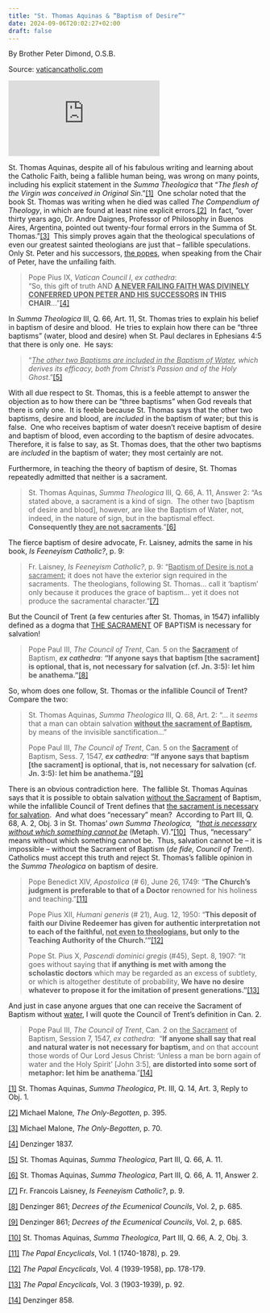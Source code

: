 ```yaml
---
title: "St. Thomas Aquinas & “Baptism of Desire”"
date: 2024-09-06T20:02:27+02:00
draft: false
---
```



By Brother Peter Dimond, O.S.B.

Source: [vaticancatholic.com](https://vaticancatholic.com/st-thomas-aquinas-baptism-of-desire/)

<p><iframe title="YouTube video player" src="https://www.youtube.com/embed/yAIvJwyUmpc" frameborder="0" allowfullscreen="allowfullscreen"></iframe></p>

<p>St. Thomas Aquinas, despite all of his fabulous writing and learning about the Catholic Faith, being a fallible human being, was wrong on many points, including his explicit statement in the <em>Summa Theologica</em> that “<em>The flesh of the Virgin was conceived in Original Sin</em>.”<a href="#_edn1" name="_ednref1">[1]</a>  One scholar noted that the book St. Thomas was writing when he died was called <em>The Compendium of Theology</em>, in which are found at least nine explicit errors.<a href="#_edn2" name="_ednref2">[2]</a>  In fact, “over thirty years ago, Dr. Andre Daignes, Professor of Philosophy in Buenos Aires, Argentina, pointed out twenty-four formal errors in the Summa of St. Thomas.”<a href="#_edn3" name="_ednref3">[3]</a>  This simply proves again that the theological speculations of even our greatest sainted theologians are just that – fallible speculations.  Only St. Peter and his successors, <u>the popes</u>, when speaking from the Chair of Peter, have the unfailing faith.</p>
<blockquote>
<p>Pope Pius IX, <em>Vatican Council I</em>, <em>ex cathedra</em>:<br />“So, this gift of truth AND <strong><u>A NEVER FAILING FAITH WAS DIVINELY CONFERRED UPON PETER AND HIS SUCCESSORS</u> IN THIS CHAIR</strong>…”<a href="#_edn4" name="_ednref4">[4]</a></p>
</blockquote>
<p>In <em>Summa Theologica</em> III, Q. 66, Art. 11, St. Thomas tries to explain his belief in baptism of desire and blood.  He tries to explain how there can be “three baptisms” (water, blood and desire) when St. Paul declares in Ephesians 4:5 that there is only one.  He says:</p>
<blockquote>
<p>“<em><u>The other two Baptisms are included in the Baptism of Water</u>, which derives its efficacy, both from Christ’s Passion and of the Holy Ghost</em>.”<a href="#_edn5" name="_ednref5">[5]</a> </p>
</blockquote>
<p>With all due respect to St. Thomas, this is a feeble attempt to answer the objection as to how there can be “three baptisms” when God reveals that there is only one.  It is feeble because St. Thomas says that the other two baptisms, desire and blood, are <em>included</em> in the baptism of water; but this is false.  One who receives baptism of water doesn’t receive baptism of desire and baptism of blood, even according to the baptism of desire advocates.  Therefore, it is false to say, as St. Thomas does, that the other two baptisms are <em>included</em> in the baptism of water; they most certainly are not. </p>
<p>Furthermore, in teaching the theory of baptism of desire, St. Thomas repeatedly admitted that neither is a sacrament.</p>
<blockquote>
<p>St. Thomas Aquinas,<em> Summa Theologica</em> III, Q. 66, A. 11, Answer 2: “As stated above, a sacrament is a kind of sign.  The other two [baptism of desire and blood], however, are like the Baptism of Water, not, indeed, in the nature of sign, but in the baptismal effect.  <strong>Consequently <u>they are not sacraments</u></strong>.”<a href="#_edn6" name="_ednref6">[6]</a></p>
</blockquote>
<p>The fierce baptism of desire advocate, Fr. Laisney, admits the same in his book, <em>Is Feeneyism Catholic?</em>, p. 9:</p>
<blockquote>
<p>Fr. Laisney, <em>Is Feeneyism Catholic?</em>, p. 9: “<u>Baptism of Desire is not a sacrament</u>; it does not have the exterior sign required in the sacraments.  The theologians, following St. Thomas… call it ‘baptism’ only because it produces the grace of baptism… yet it does not produce the sacramental character.”<a href="#_edn7" name="_ednref7">[7]</a></p>
</blockquote>
<p>But the Council of Trent (a few centuries after St. Thomas, in 1547) infallibly defined as a dogma that <u>THE SACRAMENT</u> OF BAPTISM is necessary for salvation!</p>
<blockquote>
<p>Pope Paul III, <em>The Council of Trent</em>, Can. 5 on the <strong><u>Sacrament</u></strong> of Baptism, <strong><em>ex cathedra</em></strong>: <strong>“If anyone says that baptism [the sacrament] is optional, that is, not necessary for salvation (cf. Jn. 3:5): let him be anathema.”</strong><a href="#_edn8" name="_ednref8">[8]</a></p>
</blockquote>
<p>So, whom does one follow, St. Thomas or the infallible Council of Trent?  Compare the two:</p>
<blockquote>
<p>St. Thomas Aquinas, <em>Summa Theologica</em> III, Q. 68, Art. 2: “… it <em>seems</em> that a man can obtain salvation <strong><u>without the sacrament of Baptism</u>,</strong> by means of the invisible sanctification…”</p>
<p>Pope Paul III, <em>The Council of Trent</em>, Can. 5 on the <strong><u>Sacrament</u></strong> of Baptism, Sess. 7, 1547, <strong><em>ex cathedra</em></strong>: <strong>“If anyone says that baptism [the sacrament] is optional, that is, not necessary for salvation (cf. Jn. 3:5): let him be anathema.”</strong><a href="#_edn9" name="_ednref9">[9]</a></p>
</blockquote>
<p>There is an obvious contradiction here.  The fallible St. Thomas Aquinas says that it is possible to obtain salvation <u>without the Sacrament</u> of Baptism, while the infallible Council of Trent defines that <u>the sacrament is necessary for salvation</u>.  And what does “necessary” mean?  According to Part III, Q. 68, A. 2, Obj. 3 in St. Thomas’ <em>own Summa Theologica,</em>  “<em><u>that is necessary without which something cannot be</u></em> (Metaph. V).”<a href="#_edn10" name="_ednref10">[10]</a>  Thus, “necessary” means without which something cannot be.  Thus, salvation cannot be – it is impossible – without the Sacrament of Baptism (<em>de fide, Council of Trent</em>).  Catholics must accept this truth and reject St. Thomas’s fallible opinion in the <em>Summa Theologica</em> on baptism of desire.</p>
<blockquote>
<p>Pope Benedict XIV, <em>Apostolica </em>(# 6), June 26, 1749: “<strong>The Church’s judgment is preferable to that of a Doctor</strong> renowned for his holiness and teaching.”<a href="#_edn11" name="_ednref11">[11]</a></p>
<p>Pope Pius XII, <em>Humani generis</em> (# 21), Aug. 12, 1950: “<strong>This deposit of faith our Divine Redeemer has given for authentic interpretation not to each of the faithful, <u>not even to theologians</u>, but only to the Teaching Authority of the Church.’”</strong><a href="#_edn12" name="_ednref12">[12]</a></p>
<p>Pope St. Pius X, <em>Pascendi dominici gregis</em> (#45), Sept. 8, 1907: “It goes without saying that <strong>if anything is met with among the scholastic doctors</strong> which may be regarded as an excess of subtlety, or which is altogether destitute of probability,<strong> We have no desire whatever to propose it for the imitation of present generations.”</strong><a href="#_edn13" name="_ednref13">[13]</a></p>
</blockquote>
<p>And just in case anyone argues that one can receive the Sacrament of Baptism without <u>water</u>, I will quote the Council of Trent’s definition in Can. 2.</p>
<blockquote>
<p>Pope Paul III, <em>The Council of Trent</em>, Can. 2 on <u>the Sacrament</u> of Baptism, Session 7, 1547, <em>ex cathedra</em>:  “<strong>If anyone shall say that real and natural water is not necessary for baptism, </strong>and on that account those words of Our Lord Jesus Christ: ‘Unless a man be born again of water and the Holy Spirit’ [John 3:5], <strong>are distorted into some sort of metaphor: let him be anathema</strong>.”<a href="#_edn14" name="_ednref14">[14]</a></p>
</blockquote>
<div class="footnotes">
<div class="footnotes">
<p><a href="#_ednref1" name="_edn1">[1]</a> St. Thomas Aquinas, <em>Summa Theologica</em>, Pt. III, Q. 14, Art. 3, Reply to Obj. 1.</p>
<p><a href="#_ednref2" name="_edn2">[2]</a> Michael Malone, <em>The Only-Begotten</em>, p. 395.</p>
<p><a href="#_ednref3" name="_edn3">[3]</a> Michael Malone, <em>The Only-Begotten</em>, p. 70.</p>
<p><a href="#_ednref4" name="_edn4">[4]</a> Denzinger 1837.</p>
<p><a href="#_ednref5" name="_edn5">[5]</a> St. Thomas Aquinas, <em>Summa Theologica</em>, Part III, Q. 66, A. 11.</p>
<p><a href="#_ednref6" name="_edn6">[6]</a> St. Thomas Aquinas,<em> Summa Theologica</em>, Part III, Q. 66, A. 11, Answer 2.</p>
<p><a href="#_ednref7" name="_edn7">[7]</a> Fr. Francois Laisney, <em>Is Feeneyism Catholic?</em>, p. 9.</p>
<p><a href="#_ednref8" name="_edn8">[8]</a> Denzinger 861; <em>Decrees of the Ecumenical Councils</em>, Vol. 2, p. 685.</p>
<p><a href="#_ednref9" name="_edn9">[9]</a> Denzinger 861; <em>Decrees of the Ecumenical Councils</em>, Vol. 2, p. 685.</p>
<p><a href="#_ednref10" name="_edn10">[10]</a> St. Thomas Aquinas,<em> Summa Theologica</em>, Part III, Q. 66, A. 2, Obj. 3.</p>
<p><a href="#_ednref11" name="_edn11">[11]</a> <em>The Papal Encyclicals</em>, Vol. 1 (1740-1878), p. 29.</p>
<p><a href="#_ednref12" name="_edn12">[12]</a> <em>The Papal Encyclicals</em>, Vol. 4 (1939-1958), pp. 178-179.</p>
<p><a href="#_ednref13" name="_edn13">[13]</a> <em>The Papal Encyclicals</em>, Vol. 3 (1903-1939), p. 92.</p>
<p><a href="#_ednref14" name="_edn14">[14]</a> Denzinger 858.</p>
</div>
</div>
